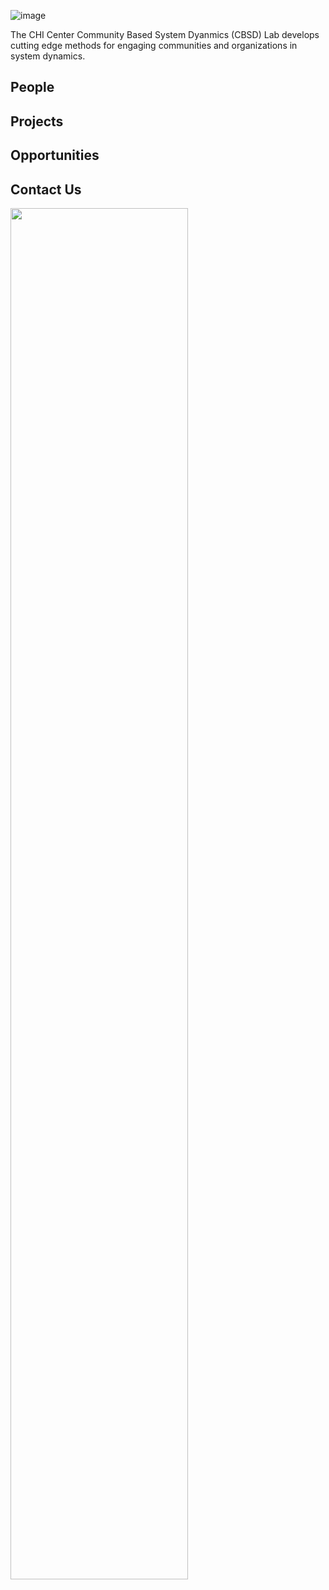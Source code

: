 ![image](https://user-images.githubusercontent.com/8854922/124340159-2dc3c180-db81-11eb-9ced-9d561fc54065.png)

The CHI Center Community Based System Dyanmics (CBSD) Lab develops cutting edge methods for engaging communities and organizations in system dynamics.  

## People

## Projects

## Opportunities


## Contact Us

<img src="https://user-images.githubusercontent.com/8854922/124619880-030a8f00-de47-11eb-818f-83f4d092068d.png" width="75%">

